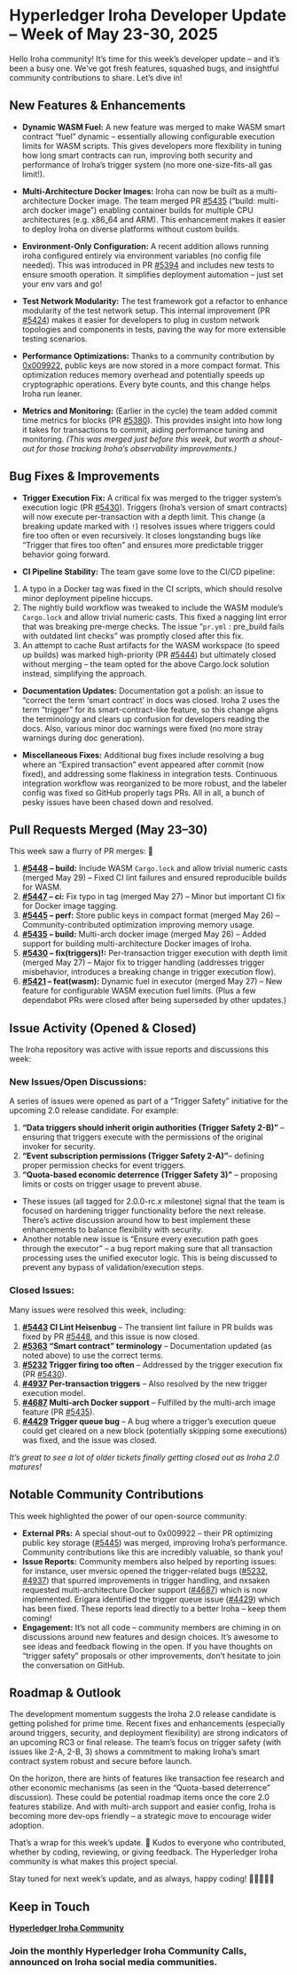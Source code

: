 # Hyperledger Iroha Developer Update – Week of May 23-30, 2025

Hello Iroha community! It’s time for this week’s developer update – and it’s been a busy one. We’ve got fresh features, squashed bugs, and insightful community contributions to share. Let’s dive in!

## New Features & Enhancements

- **Dynamic WASM Fuel:** A new feature was merged to make WASM smart contract “fuel” dynamic – essentially allowing configurable execution limits for WASM scripts. This gives developers more flexibility in tuning how long smart contracts can run, improving both security and performance of Iroha’s trigger system (no more one-size-fits-all gas limit!).

- **Multi-Architecture Docker Images:** Iroha can now be built as a multi-architecture Docker image. The team merged PR [#5435](https://github.com/hyperledger-iroha/iroha/pull/5435) (“build: multi-arch docker image”) enabling container builds for multiple CPU architectures (e.g. x86_64 and ARM). This enhancement makes it easier to deploy Iroha on diverse platforms without custom builds.

- **Environment-Only Configuration:** A recent addition allows running iroha configured entirely via environment variables (no config file needed). This was introduced in PR [#5394](https://github.com/hyperledger-iroha/iroha/pull/5394) and includes new tests to ensure smooth operation. It simplifies deployment automation – just set your env vars and go!

- **Test Network Modularity:** The test framework got a refactor to enhance modularity of the test network setup. This internal improvement (PR [#5424](https://github.com/hyperledger-iroha/iroha/pull/5424)) makes it easier for developers to plug in custom network topologies and components in tests, paving the way for more extensible testing scenarios.

- **Performance Optimizations:** Thanks to a community contribution by [0x009922](https://github.com/0x009922), public keys are now stored in a more compact format. This optimization reduces memory overhead and potentially speeds up cryptographic operations. Every byte counts, and this change helps Iroha run leaner.

- **Metrics and Monitoring:** (Earlier in the cycle) the team added commit time metrics for blocks (PR [#5380](https://github.com/hyperledger-iroha/iroha/pull/5380)). This provides insight into how long it takes for transactions to commit, aiding performance tuning and monitoring. *(This was merged just before this week, but worth a shout-out for those tracking Iroha’s observability improvements.)*

## Bug Fixes & Improvements

- **Trigger Execution Fix:** A critical fix was merged to the trigger system’s execution logic (PR [#5430](https://github.com/hyperledger-iroha/iroha/pull/5430)). Triggers (Iroha’s version of smart contracts) will now execute per-transaction with a depth limit. This change (a breaking update marked with `!`) resolves issues where triggers could fire too often or even recursively. It closes longstanding bugs like “Trigger that fires too often” and ensures more predictable trigger behavior going forward.

- **CI Pipeline Stability:** The team gave some love to the CI/CD pipeline:
1. A typo in a Docker tag was fixed in the CI scripts, which should resolve minor deployment pipeline hiccups.
2. The nightly build workflow was tweaked to include the WASM module’s `Cargo.lock` and allow trivial numeric casts. This fixed a nagging lint error that was breaking pre-merge checks. The issue “`pr.yml` : pre_build fails with outdated lint checks” was promptly closed after this fix.
3. An attempt to cache Rust artifacts for the WASM workspace (to speed up builds) was marked high-priority (PR [#5444](https://github.com/hyperledger-iroha/iroha/pull/5444)) but ultimately closed without merging – the team opted for the above Cargo.lock solution instead, simplifying the approach.

- **Documentation Updates:** Documentation got a polish: an issue to “correct the term ‘smart contract’ in docs was closed. Iroha 2 uses the term “trigger” for its smart-contract-like feature, so this change aligns the terminology and clears up confusion for developers reading the docs. Also, various minor doc warnings were fixed (no more stray warnings during doc generation).

- **Miscellaneous Fixes:** Additional bug fixes include resolving a bug where an “Expired transaction” event appeared after commit (now fixed), and addressing some flakiness in integration tests. Continuous integration workflow was reorganized to be more robust, and the labeler config was fixed so GitHub properly tags PRs. All in all, a bunch of pesky issues have been chased down and resolved.

## Pull Requests Merged (May 23–30)

This week saw a flurry of PR merges: 🚀
1. **[#5448](https://github.com/hyperledger-iroha/iroha/pull/5448) – build:** Include WASM `Cargo.lock` and allow trivial numeric casts (merged May 29) – Fixed CI lint failures and ensured reproducible builds for WASM.
2. **[#5447](https://github.com/hyperledger-iroha/iroha/pull/5447) – ci:** Fix typo in tag (merged May 27) – Minor but important CI fix for Docker image tagging.
3. **[#5445](https://github.com/hyperledger-iroha/iroha/pull/5445) – perf:** Store public keys in compact format (merged May 26) – Community-contributed optimization improving memory usage.
4. **[#5435](https://github.com/hyperledger-iroha/iroha/pull/5435) – build:** Multi-arch docker image (merged May 26) – Added support for building multi-architecture Docker images of Iroha.
5. **[#5430](https://github.com/hyperledger-iroha/iroha/pull/5430) – fix(triggers)!:** Per-transaction trigger execution with depth limit (merged May 27) – Major fix to trigger handling (addresses trigger misbehavior, introduces a breaking change in trigger execution flow).
6. **[#5421](https://github.com/hyperledger-iroha/iroha/pull/5421) – feat(wasm):** Dynamic fuel in executor (merged May 27) – New feature for configurable WASM execution fuel limits.
(Plus a few dependabot PRs were closed after being superseded by other updates.)

## Issue Activity (Opened & Closed)

The Iroha repository was active with issue reports and discussions this week:

### New Issues/Open Discussions: 

A series of issues were opened as part of a “Trigger Safety” initiative for the upcoming 2.0 release candidate. For example:
1. **“Data triggers should inherit origin authorities (Trigger Safety 2-B)”** – ensuring that triggers execute with the permissions of the original invoker for security.
2. **“Event subscription permissions (Trigger Safety 2-A)”**– defining proper permission checks for event triggers.
3. **“Quota-based economic deterrence (Trigger Safety 3)”** – proposing limits or costs on trigger usage to prevent abuse.
- These issues (all tagged for 2.0.0-rc.x milestone) signal that the team is focused on hardening trigger functionality before the next release. There’s active discussion around how to best implement these enhancements to balance flexibility with security.
- Another notable new issue is “Ensure every execution path goes through the executor” – a bug report making sure that all transaction processing uses the unified executor logic. This is being discussed to prevent any bypass of validation/execution steps.

### Closed Issues: 
Many issues were resolved this week, including:
1. **[#5443](https://github.com/hyperledger-iroha/iroha/issues/5443) CI Lint Heisenbug** – The transient lint failure in PR builds was fixed by PR [#5448](https://github.com/hyperledger-iroha/iroha/pull/5448), and this issue is now closed.
2. **[#5363](https://github.com/hyperledger-iroha/iroha/issues/5363) “Smart contract” terminology** – Documentation updated (as noted above) to use the correct terms.
3. **[#5232](https://github.com/hyperledger-iroha/iroha/issues/5232) Trigger firing too often** – Addressed by the trigger execution fix (PR [#5430](https://github.com/hyperledger-iroha/iroha/pull/5430)).
4. **[#4937](https://github.com/hyperledger-iroha/iroha/issues/4937) Per-transaction triggers** – Also resolved by the new trigger execution model.
5. **[#4687](https://github.com/hyperledger-iroha/iroha/issues/4687) Multi-arch Docker support** – Fulfilled by the multi-arch image feature (PR [#5435](https://github.com/hyperledger-iroha/iroha/pull/5435)).
6. **[#4429](https://github.com/hyperledger-iroha/iroha/issues/4429) Trigger queue bug** – A bug where a trigger’s execution queue could get cleared on a new block (potentially skipping some executions) was fixed, and the issue was closed.

*It’s great to see a lot of older tickets finally getting closed out as Iroha 2.0 matures!*

## Notable Community Contributions

This week highlighted the power of our open-source community:

- **External PRs:** A special shout-out to 0x009922 – their PR optimizing public key storage ([#5445](https://github.com/hyperledger-iroha/iroha/pull/5445)) was merged, improving Iroha’s performance. Community contributions like this are incredibly valuable, so thank you!
- **Issue Reports:** Community members also helped by reporting issues: for instance, user mversic opened the trigger-related bugs ([#5232](https://github.com/hyperledger-iroha/iroha/issues/5232), [#4937](https://github.com/hyperledger-iroha/iroha/issues/4937)) that spurred improvements in trigger handling, and nxsaken requested multi-architecture Docker support ([#4687](https://github.com/hyperledger-iroha/iroha/issues/4687)) which is now implemented. Erigara identified the trigger queue issue ([#4429](https://github.com/hyperledger-iroha/iroha/issues/4429)) which has been fixed. These reports lead directly to a better Iroha – keep them coming!
- **Engagement:** It’s not all code – community members are chiming in on discussions around new features and design choices. It’s awesome to see ideas and feedback flowing in the open. If you have thoughts on “trigger safety” proposals or other improvements, don’t hesitate to join the conversation on GitHub.

## Roadmap & Outlook

The development momentum suggests the Iroha 2.0 release candidate is getting polished for prime time. Recent fixes and enhancements (especially around triggers, security, and deployment flexibility) are strong indicators of an upcoming RC3 or final release. The team’s focus on trigger safety (with issues like 2-A, 2-B, 3) shows a commitment to making Iroha’s smart contract system robust and secure before launch.

On the horizon, there are hints of features like transaction fee research and other economic mechanisms (as seen in the “Quota-based deterrence” discussion). These could be potential roadmap items once the core 2.0 features stabilize. And with multi-arch support and easier config, Iroha is becoming more dev-ops friendly – a strategic move to encourage wider adoption.

That’s a wrap for this week’s update. 🎉 Kudos to everyone who contributed, whether by coding, reviewing, or giving feedback. The Hyperledger Iroha community is what makes this project special.

Stay tuned for next week’s update, and as always, happy coding! 🚢👩‍💻👨‍💻


## Keep in Touch

**[Hyperledger Iroha Community](https://t.me/hyperledgeriroha)**

### Join the monthly Hyperledger Iroha Community Calls, announced on Iroha social media communities.
